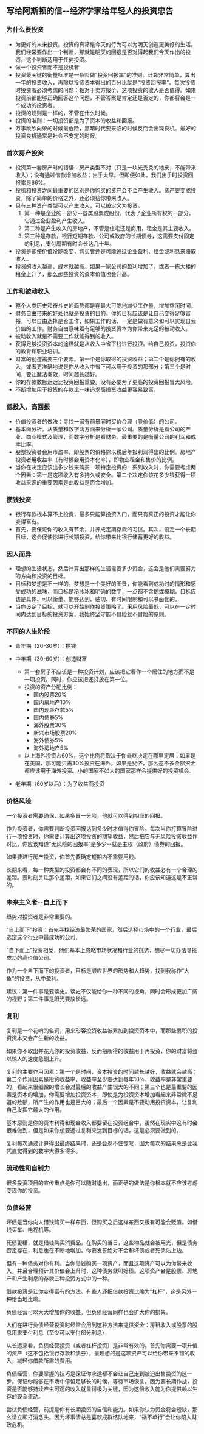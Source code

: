 ﻿## 写给阿斯顿的信--经济学家给年轻人的投资忠告

### 为什么要投资

+   为更好的未来投资。投资的真谛是今天的行为可以为明天创造更美好的生活。我们经常要作出一个判断，那就是明天的回报是否对得起我们今天作出的投资。这个判断适用于任何投资。
+   做一个投资者而不是投机者
+   投资最关键的衡量标准是一条叫做“投资回报率”的准则。计算非常简单，算出一年的投资收入，再除以投资资本得出的百分比就是“投资回报率”。每次投资时投资者必须考虑的问题：相对于卖方报价，这项投资的收入是否值得。如果投资前都能够正确回答这个问题，不管答案是肯定还是否定的，你都将会是一个成功的投资者。
+   投资的规则是一样的，不管在什么时候。
+   投资的准则：一切投资都是为了资本的收益和回报。
+   万事欣欣向荣的时候最危险，黑暗时代要来临的时候反而会出现良机。最好的投资良机通常是社会不安定的时候。

### 首次房产投资

+   投资第一套房产时的错误：房产类型不对（只是一块光秃秃的地皮，不能带来收入）；没有通过借款增加收益；出手太早。但即便如此，我们出手时投资回报率是66%。
+   投机和投资之间最重要的区别是你购买的资产会不会产生收入。资产要变成投资，除了简单的价格之外，还必须给你带来收入。
+   只有三种资产类型可以产生收入，可以被定义为投资。
    1.  第一种是企业的一部分--各类股票或股份，代表了企业所有权的一部分，它通过企业盈利产生收入。
    2.  第二种是产生收入的房地产，不管是住宅还是商用，租金是其主要收入。
    3.  第三种是存款，银行短期存款、公司或政府的长期债券，这需要支付固定的利息，支付周期有时会长达几十年。
+   投资是即使价值没能改变，购买者还是可能通过企业盈利、租金或利息来赚取收入。
+   投资的收入越高，成本就越高。如果一家公司的盈利增加了，或者一栋大楼的租金上升了，那么那些投资的资本价值也会升高。

### 工作和被动收入

+   整个人类历史和奋斗史的趋势都是在最大可能地减少工作量，增加空闲时间。
+   财务自由带来的好处也就是投资的目的。你的目标应该是让自己变得足够富裕，可以自由选择是否工作，如果工作的话，一定是做有意义和可以实现自我价值的工作。财务自由意味着有足够的投资资本为你带来充足的被动收入。
+   被动收入就是不需要工作就能得到的收入。
+   获得足够投资资本的途径就是从收入中省下钱进行投资。给自己投资，投资你的教育和职业培训。
+   财富的创造需要三个要素。第一个是你取得的投资收益；第二个是你拥有的收入，或者更准确地说是你从收入中省下可以用于投资的那部分；第三个是时间，要让魔法奏效，时间越长越好。
+   你的存款数额远远比投资回报重要。没有必要为了更高的投资回报冒大风险。
+   不断增加用于投资的存款比一味追求高投资收益更容易致富。

### 低投入，高回报

+	价值投资者的做法：寻找一家有前景同时买价合理（股价低）的公司。
+	基本面分析。从质量和数字两方面来分析一家公司。质量分析是看公司的产业、商业模式及管理，而数字分析是看财务。最重要的是衡量公司的利润和成本比率。
+	股票投资者会用市盈率，即股票的价格除以税后年报利润得出的比例。房地产投资者用收益率（有时候会用资本化率），即物业租金和售价的比例。
+	当你在决定应该出多少钱来购买一项特定投资的一系列收入时，你需要考虑两个因素：第一是这项收入有多持久或安全。第二个决定你该花多少钱获得一项收益来源的重要因素是此收益是否会增加。

### 攒钱投资

+	银行存款根本算不上投资，最多只能算投资入门，而只有真正的投资才能让你变得富有。
+	首先，要保证你的收入有节余，并养成定期存款的习惯。其次，设定一个长期目标，这会促使你进行长期投资，给你带来比银行储蓄更好的收益。

### 因人而异

+	理想的生活状态，然后计算出那样的生活需要多少资金，这会是他们需要努力的方向和投资的目标。
+	目标和梦想是不一样的。梦想是一个美好的图景，你能看到成功时的情形和感受成功的滋味，而目标是冷冰冰和明确的数字，一点都不含糊或模糊。目标应该是具体、可以衡量、能够达到、贴切、有时间限制和可以书面化的。
+	当你设定了目标，就可以开始制作投资策略了。采用风险最低，可以在一定时间内达到目标的投资方案，我始终坚守能不冒险就不冒险的原则。

### 不同的人生阶段

+   青年期（20-30岁）：攒钱
+   中年期（30-60岁）：创造财富
    -   第一套房子不应该是一种投资计划，应该把它看作一个居住的地方而不是一项投资。同时，你应该把还贷放在第一位。
    -   投资的资产分配比例：
        -   国内股票20%
        -   国内房地产10%
        -   国内现金存款5%
        -   国内债券5%
        -   海外股票30%
        -   新兴市场股票20%
        -   海外债券5%
        -   海外房地产5%
    -   以上海外投资占60%，这个比例将取决于你最终决定在哪里定居：如果是在美国，那可能只需30%投资在海外，如果是斐济，那么差不多全部资金都应该用于海外投资。小的国家不如大的国家那样会提供好的投资机会。

+   老年期（60岁以后）：为了收益而投资

### 价格风险

一个投资者需要确保，如果多冒一分险，他就可以得到相应的回报。

作为投资者，你需要判断投资回报达到多少时才值得你冒险。每次当你打算冒险进行一项投资时，你需要计算出这项投资的期望收益，然后把它与无风险投资收益作对比，你应该知道“无风险的回报率”是多少--就是主权（政府）债券的回报。

如果要进行房产投资，你首先要确定短期内不需要用钱。

长期来看，每一种类型的投资都会有不同的表现，所以它们的收益必有一个合理的差距。要时刻关注那个差距，如果它们之间没有差距的话，你应该知道这是不正常的。

### 未来主义者--自上而下

趋势对投资者是非常重要的。

“自上而下”投资：首先寻找经济最繁荣的国家，然后选择市场中的一个行业，最后选定这个行业中最成功的公司。

“自下而上”投资相反，他们基本上忽略市场状况和行业的挑选，想尽一切办法寻找成功的高价值公司。

作为一个自下而下的投资者，目标是顺应世界的形势和大趋势，找到我称作“大鱼”的投资，从中盈利。

建议：第一件事是要读史。读史不仅能给你一种不同的视角，同时会形成更加广阔的视野；第二件事是眼光要放长远。

### 复利

复利是一个花哨的名词，用来形容投资收益被累加到投资资本中，而那些累积的投资资本又会产生新的收益。

如果你不取出并花光你的投资收益，反而把所得的收益用于再投资，你的财富将会以惊人的速度急剧上升。

复利的主要作用因素：第一个是时间，资本投资的时间越长越好，收益就会越高；第二个作用因素是投资收益率，收益率至少要达到每年10%，收益率是非常重要的，看起来很细微的增长会对最后的收益产生很大的不同；第三个也是最重要的因素是资本的增加，你需要增加投资资本，即使是为投资资本增加看起来非常微不足道的数额，所产生的作用也是巨大的；最后一个因素是不要动用投资资本，让复利自己发挥它最大的作用。

基本原则是你的资本利得和现金收入都要留在投资组合中，虽然在现实中这有时会很难做到，但是如果你想要通过复利来达到目标的话，这是必须要做到的。

复利每次通过计算得出最终结果时，还是会忍不住惊叹，因为每次的结果总是比我凭直觉得到的数字大得多得多。

### 流动性和自制力

很多投资项目的宣传重点是你可以随时退出，而正确的做法是你根本就不应该考虑变现你的投资。

### 负债经营

坏债是当你向人借钱购买一样东西，但购买之后这样东西又很有可能会贬值。如借钱买车、电视机等。

死债更糟，就是借钱购买消费品，在购买的当日，这些物品就会被用光，但是债务否定存在，利息也在不断地增加。你要发誓绝对不会和坏债或者死债沾上边。

但有一种债务对你有利。当你借钱购买一项资产，而且这项资产可以为你带来收入，并且合理预计其价值会上升时，这种债务就叫好债。这项资产会是股票、房地产和产生利息的存款三种投资方式中的一种。

借款投资是让你变得富有的方法。有些人还把借款投资比喻为“杠杆”，这是另外一种恰当地比喻。

负债经营可以大大增加你的收益。但负债经营同样也会扩大你的损失。

人们在进行负债经营投资时经常会用到这种方法来提供资金：房租收入或股票的股息用来支付利息（至少可以支付部分利息）

从长远来看，负债经营投资（或者杠杆投资）是非常有效的。首先你需要一项升值的资产（这不包括银行存款和债券），最理想的是这项资产可以给你带来不错的收入，减轻你借款所需的费用。

负债经营，你要掌握的技巧是保证你永远都不会让自己走到被迫出售投资的这一步。保证你能够在市场中停留足够长的时候，等待市场恢复。因为要长期作战，投资是否能够持续产生可观的收入就显得极为关键，因为这份收入能为你提供赖以生存的现金流动。

尝试负债经营，前提是你有长期投资的自信和能力。如果你认为资金将会短缺，那么请立即打消念头。因为坏事情总是喜欢成群结队地来，“祸不单行”会让你陷入财政危机。
